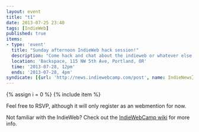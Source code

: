 ```yaml
---
layout: event
title: "t1"
date: 2013-07-25 23:40
tags: [IndieWeb]
published: true
items:
- type: 'event'
  title: "Sunday afternoon IndieWeb hack session!"
  description: "Come hack and chat about the indieweb or whatever else you are working on.  Eat brunch before, or enjoy some food at the session.  Open to everyone"
  location: 'Backspace, 115 NW 5th Ave, Portland, OR'
  time: '2013-07-28, 12pm'
  ends: '2013-07-28, 4pm'
syndicate: [{url: 'http://news.indiewebcamp.com/post', name: IndieNews}]
---
```

{% assign i = 0  %}
{% include item %}

Feel free to RSVP, although it will only register as an webmention for now.

Not familiar with the IndieWeb?  Check out the [IndieWebCamp wiki](http://indiewebcamp.com/Main_Page) for more info.